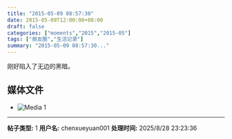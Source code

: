 ```yaml
---
title: "2015-05-09 08:57:30"
date: 2015-05-09T12:00:00+08:00
draft: false
categories: ["moments","2015","2015-05"]
tags: ["朋友圈","生活记录"]
summary: "2015-05-09 08:57:30..."
---
```


刚好陷入了无边的黑暗。

## 媒体文件

- ![Media 1](/Moments/photos/2015-05-09/201505090857300.jpg)

---

**帖子类型:** 1
**用户名:** chenxueyuan001
**处理时间:** 2025/8/28 23:23:36